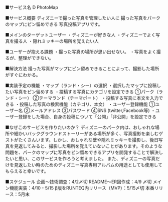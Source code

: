 ■サービス名
  D PhotoMap

■サービス概要
ディズニーで撮った写真を管理したい人に
撮った写真をパークのマップにピン留めできる
写真投稿アプリです。

■メインのターゲットユーザー
・ディズニーが好きな人
・ディズニーでよく写真を撮る人
・隠れミッキーの場所を覚えたい人

■ユーザーが抱える課題
・撮った写真の場所が思い出せない。
・写真をよく撮るが、整理ができない。

■解決方法
撮った写真がマップにピン留めできることによって、撮影した場所がすぐにわかる。

■実装予定の機能
・マップ（ランド・シー）の選択
・選択したマップに投稿したい写真をピン留めする
・投稿する写真にカテゴリを設定できる
  ①パーク（ランド・シー）
  ②テーマランド（テーマポート）
・投稿する写真に本文を入力できる
・投稿した写真の検索機能（カテゴリ、本文）
・ユーザー登録機能
  ①ユーザー名
  ②メールアドレス
  ③パスワード
  ④SNS (twitter,Facebook等)
・ユーザー登録をした場合、自身の投稿について「公開」「非公開」を設定できる

■なぜこのサービスを作りたいのか？
ディズニーのパーク内は、おしゃれな場所や細かいバックグラウンドストーリーがある場所が多く、写真撮影を楽しむゲストがたくさんいます。しかし、おしゃれな壁や隠れミッキーを撮影し、後日写真を見返してみると、撮影した場所を覚えていないことがあります。そのような問題を、パークのマップに写真をピン留めできるアプリを開発することで解決したいと思い、このサービスを作ろうと考えました。
また、ディズニーの写真だけを見返したい時のためのディズニー写真専用アルバムの用途としても使用してもらえると幸いです。

■スケジュール
企画〜技術調査：4/2〆切
README〜ER図作成：4/9 〆切
メイン機能実装：4/10 - 5/15
β版をRUNTEQ内リリース（MVP）：5/15〆切
本番リリース：5月末